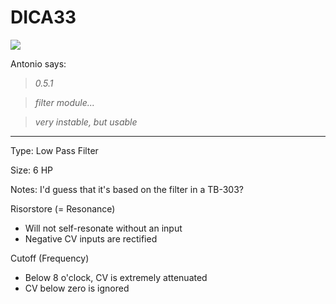 # DICA33

![](https://github.com/patman023/nysthimanual/blob/0.0.1/pages/dica_33/dica33.jpg)

Antonio says: 

> *0.5.1*

> *filter module...*

> *very instable, but usable*
---
Type: Low Pass Filter

Size: 6 HP

Notes: I'd guess that it's based on the filter in a TB-303?

Risorstore (= Resonance)

- Will not self-resonate without an input
- Negative CV inputs are rectified

Cutoff (Frequency)

- Below 8 o'clock, CV is extremely attenuated
- CV below zero is ignored
